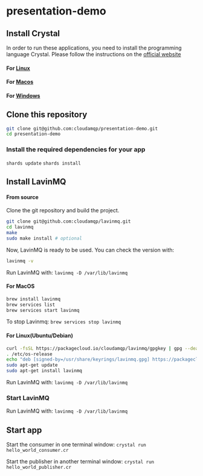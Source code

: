 # presentation-demo


## Install Crystal
In order to run these applications, you need to install the programming language Crystal. Please follow the instructions on the [official website](https://crystal-lang.org/install/)

#### For [Linux](https://crystal-lang.org/install/#:~:text=Source-,Linux,-Many%20Linux%20distribution)

#### For [Macos](https://crystal-lang.org/install/#:~:text=installing%20on%20Linux-,MacOS,-The%20Crystal%20project)

#### For [Windows](https://crystal-lang.org/install/#:~:text=installing%20on%20MacOS-,Windows,-(preview))

## Clone this repository 
```sh
git clone git@github.com:cloudamqp/presentation-demo.git
cd presentation-demo
```
### Install the required dependencies for your app

`shards update`
`shards install`

## Install LavinMQ

#### From source

Clone the git repository and build the project.

```sh
git clone git@github.com:cloudamqp/lavinmq.git
cd lavinmq
make
sudo make install # optional
```

Now, LavinMQ is ready to be used. You can check the version with:

```sh
lavinmq -v
```

Run LavinMQ with:
`lavinmq -D /var/lib/lavinmq`

#### For MacOS

```sh
brew install lavinmq
brew services list
brew services start lavinmq
```

To stop Lavinmq: `brew services stop lavinmq`


#### For Linux(Ubuntu/Debian)
```sh
curl -fsSL https://packagecloud.io/cloudamqp/lavinmq/gpgkey | gpg --dearmor | sudo tee /usr/share/keyrings/lavinmq.gpg > /dev/null
. /etc/os-release
echo "deb [signed-by=/usr/share/keyrings/lavinmq.gpg] https://packagecloud.io/cloudamqp/lavinmq/$ID $VERSION_CODENAME main" | sudo tee /etc/apt/sources.list.d/lavinmq.list
sudo apt-get update
sudo apt-get install lavinmq
```

Run LavinMQ with:
`lavinmq -D /var/lib/lavinmq`

### Start LavinMQ 

Run LavinMQ with:
`lavinmq -D /var/lib/lavinmq`

## Start app 
Start the consumer in one terminal window: 
`crystal run hello_world_consumer.cr`

Start the publisher in another terminal window: 
`crystal run hello_world_publisher.cr`

